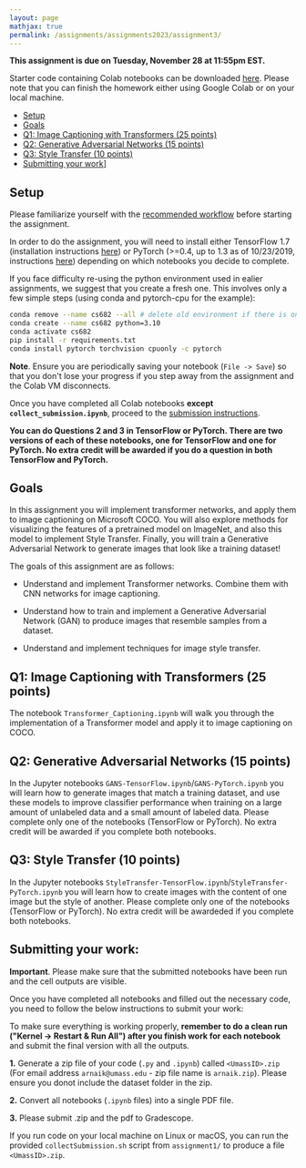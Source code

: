 ```yaml
---
layout: page
mathjax: true
permalink: /assignments/assignments2023/assignment3/
---
```


**This assignment is due on Tuesday, November 28 at 11:55pm EST.**

Starter code containing Colab notebooks can be downloaded [here](https://github.com/cvl-umass/compsci682-fall-2023/raw/main/assignments/assignments2023/assignment3_2023_updated.zip). Please note that you can finish the homework either using Google Colab or on your local machine.

- [Setup](#setup)
- [Goals](#goals)
- [Q1: Image Captioning with Transformers (25 points)](#q1-image-captioning-with-vanilla-rnns)
- [Q2: Generative Adversarial Networks (15 points)](#q4-generative-adversarial-networks)
- [Q3: Style Transfer (10 points)](#q2-networ-visualization)
- [Submitting your work](#submitting-your-work)]


## Setup
Please familiarize yourself with the [recommended workflow]({{site.baseurl}}/setup-instructions/#working-remotely-on-google-colaboratory) before starting the assignment.

In order to do the assignment, you will need to install either TensorFlow 1.7 (installation instructions [here](https://www.tensorflow.org/install)) or PyTorch (>=0.4, up to 1.3 as of 10/23/2019, instructions [here](http://pytorch.org/)) depending on which notebooks you decide to complete.

If you face difficulty re-using the python environment used in ealier assignments, we suggest that you create a fresh one. This involves only a few simple steps (using conda and pytorch-cpu for the example):

```bash
conda remove --name cs682 --all # delete old environment if there is one
conda create --name cs682 python=3.10
conda activate cs682
pip install -r requirements.txt
conda install pytorch torchvision cpuonly -c pytorch
```

**Note**. Ensure you are periodically saving your notebook (`File -> Save`) so that you don't lose your progress if you step away from the assignment and the Colab VM disconnects.

Once you have completed all Colab notebooks **except `collect_submission.ipynb`**, proceed to the [submission instructions](#submitting-your-work).

**You can do Questions 2 and 3 in TensorFlow or PyTorch. There are two versions of each of these notebooks, one for TensorFlow and one for PyTorch. No extra credit will be awarded if you do a question in both TensorFlow and PyTorch.**

## Goals
In this assignment you will implement transformer networks, and apply them to image captioning on Microsoft COCO. You will also explore methods for visualizing the features of a pretrained model on ImageNet, and also this model to implement Style Transfer. Finally, you will train a Generative Adversarial Network to generate images that look like a training dataset!

The goals of this assignment are as follows:

- Understand and implement Transformer networks. Combine them with CNN networks for image captioning.

- Understand how to train and implement a Generative Adversarial Network (GAN) to produce images that resemble samples from a dataset.

- Understand and implement techniques for image style transfer.


## Q1: Image Captioning with Transformers (25 points)
The notebook ``Transformer_Captioning.ipynb`` will walk you through the implementation of a Transformer model and apply it to image captioning on COCO.

## Q2: Generative Adversarial Networks (15 points)
In the Jupyter notebooks ``GANS-TensorFlow.ipynb``/``GANS-PyTorch.ipynb`` you will learn how to generate images that match a training dataset, and use these models to improve classifier performance when training on a large amount of unlabeled data and a small amount of labeled data. Please complete only one of the notebooks (TensorFlow or PyTorch). No extra credit will be awarded if you complete both notebooks.

## Q3: Style Transfer (10 points)
In the Jupyter notebooks ``StyleTransfer-TensorFlow.ipynb``/``StyleTransfer-PyTorch.ipynb`` you will learn how to create images with the content of one image but the style of another. Please complete only one of the notebooks (TensorFlow or PyTorch). No extra credit will be awardeded if you complete both notebooks.

## Submitting your work:
**Important**. Please make sure that the submitted notebooks have been run and the cell outputs are visible.

Once you have completed all notebooks and filled out the necessary code, you need to follow the below instructions to submit your work:

To make sure everything is working properly, **remember to do a clean run ("Kernel -> Restart & Run All") after you finish work for each notebook** and submit the final version with all the outputs. 

**1.** Generate a zip file of your code (`.py` and `.ipynb`) called `<UmassID>.zip` (For email address `arnaik@umass.edu` - zip file name is `arnaik.zip`). Please ensure you donot include the dataset folder in the zip.

**2.** Convert all notebooks (`.ipynb` files) into a single PDF file.

**3.** Please submit <UmassID>.zip and the pdf to Gradescope.

If you run code on your local machine on Linux or macOS,  you can run the provided `collectSubmission.sh` script from `assignment1/` to produce a file `<UmassID>.zip`.
